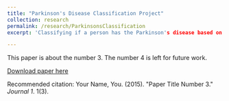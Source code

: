 ```yaml
---
title: "Parkinson's Disease Classification Project"
collection: research
permalink: /research/ParkinsonsClassification
excerpt: 'Classifying if a person has the Parkinson's disease based on data collected from experiments.'

---
```


This paper is about the number 3. The number 4 is left for future work.

[Download paper here](http://academicpages.github.io/files/paper3.pdf)

Recommended citation: Your Name, You. (2015). "Paper Title Number 3." <i>Journal 1</i>. 1(3).



